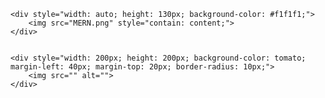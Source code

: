 

    <div style="width: auto; height: 130px; background-color: #f1f1f1;">
        <img src="MERN.png" style="contain: content;">
    </div>
    

    <div style="width: 200px; height: 200px; background-color: tomato; margin-left: 40px; margin-top: 20px; border-radius: 10px;">
        <img src="" alt="">
    </div>

